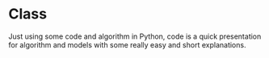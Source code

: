 # Class
Just using some code and algorithm in Python, code is a quick presentation for algorithm and models with some really easy and short explanations.
